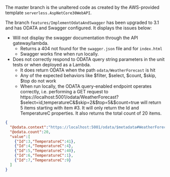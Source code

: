 The master branch is the unaltered code as created by the AWS-provided template `serverless.AspNetCore30WebAPI`. 

The branch `features/ImplementOdataAndSwagger` has been upgraded to 3.1 and has ODATA and Swagger configured. 
It displays the issues below:

- Will not display the swagger documentation through the API gateway/lambda.
    + Returns a 404 not found for the `swagger.json` file and for `index.html`
    + Swagger works fine when run locally.
- Does not correctly respond to ODATA query string parameters in the unit tests or when deployed as a Lambda.
    + It does return ODATA when the path `odata/WeatherForecast` is hit
    + Any of the expected behaviors like $filter, $select, $count, $skip, $top do not work
    + When run locally, the ODATA query-enabled endpoint operates correctly, i.e. performing a GET request to
    https://localhost:5001/odata/WeatherForecast?$select=id,temperatureC&$skip=2&$top=5&$count=true will return
    5 items starting with item #3. It will only return the Id and TemperatureC properties. It also returns the
    total count of 20 items.
    
```json
{
  "@odata.context":"https://localhost:5001/odata/$metadata#WeatherForecast(Id,TemperatureC)",
  "@odata.count":20,
  "value":[
    {"Id":3,"TemperatureC":41},
    {"Id":4,"TemperatureC":4},
    {"Id":5,"TemperatureC":40},
    {"Id":6,"TemperatureC":1},
    {"Id":7,"TemperatureC":9}
  ]
}
```
